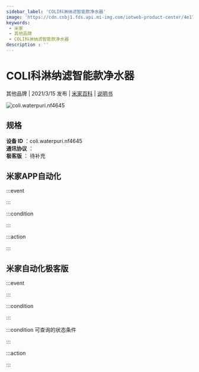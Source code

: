 ```yaml
---
sidebar_label: 'COLI科淋纳滤智能款净水器'
image: 'https://cdn.cnbj1.fds.api.mi-img.com/iotweb-product-center/4e177f5ad00f09a2732dea18ce86af59_3333456.png?GalaxyAccessKeyId=AKVGLQWBOVIRQ3XLEW&Expires=9223372036854775807&Signature=9TC2pUvJ/Zmh3OjFz8ic5pxfovU='
keywords: 
 - 米家
 - 其他品牌
 - COLI科淋纳滤智能款净水器
description : ''
---
```

# COLI科淋纳滤智能款净水器

其他品牌 | 2021/3/15 发布 | [米家百科](https://home.mi.com/webapp/content/baike/product/index.html?model=coli.waterpuri.nf4645) | [说明书](https://home.mi.com/views/introduction.html?model=coli.waterpuri.nf4645&region=cn)

![coli.waterpuri.nf4645](https://cdn.cnbj1.fds.api.mi-img.com/iotweb-product-center/4e177f5ad00f09a2732dea18ce86af59_3333456.png?GalaxyAccessKeyId=AKVGLQWBOVIRQ3XLEW&Expires=9223372036854775807&Signature=9TC2pUvJ/Zmh3OjFz8ic5pxfovU=)

## 规格  
> 
**设备 ID** ：coli.waterpuri.nf4645  
**通讯协议** ：  
**极客版**  ： 待补充 


## 米家APP自动化  

:::event  

:::

:::condition  

:::

:::action   

:::

## 米家自动化极客版  

:::event  

:::

:::condition  

:::

:::condition 可查询的状态条件  

:::

:::action  

:::

        

